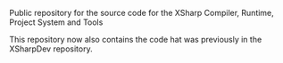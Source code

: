 Public repository for the source code for the XSharp Compiler, Runtime, Project System and Tools 

This repository now also contains the code hat was previously in the XSharpDev repository.
